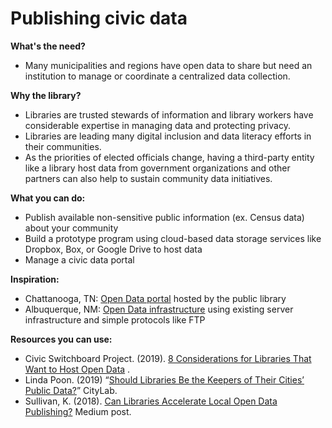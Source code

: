 # Publishing civic data

**What's the need?**

* Many municipalities and regions have open data to share but need an institution to manage or coordinate a centralized data collection.

**Why the library?** &#x20;

* Libraries are trusted stewards of information and library workers have considerable expertise in managing data and protecting privacy.
* Libraries are leading many digital inclusion and data literacy efforts in their communities.&#x20;
* As the priorities of elected officials change, having a third-party entity like a library host data from government organizations and other partners can also help to sustain community data initiatives.&#x20;

**What you can do:**

* Publish available non-sensitive public information (ex. Census data) about your community&#x20;
* Build a prototype program using cloud-based data storage services like Dropbox, Box, or Google Drive to host data
* Manage a civic data portal

**Inspiration:**

* Chattanooga, TN: [Open Data portal](https://data.chattlibrary.org) hosted by the public library
* Albuquerque, NM: [Open Data infrastructure](https://www.cabq.gov/abq-data) using existing server infrastructure and simple protocols like FTP&#x20;

**Resources you can use:**

* Civic Switchboard Project. (2019). [8 Considerations for Libraries That Want to Host Open Data](https://civic-switchboard.github.io/post\_14/) .
* Linda Poon. (2019) “[Should Libraries Be the Keepers of Their Cities’ Public Data?](https://www.citylab.com/life/2019/02/libraries-public-information-city-data-digital-archive/581905/)” CityLab.
* Sullivan, K. (2018). [Can Libraries Accelerate Local Open Data Publishing?](https://medium.com/open-data-literacy/can-libraries-accelerate-local-open-data-publishing-34caaf6a767f) Medium post.

